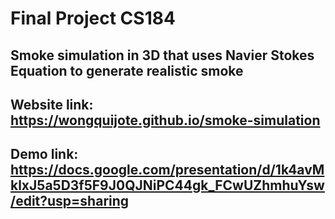 # Final Project CS184
## Smoke simulation in 3D that uses Navier Stokes Equation to generate realistic smoke
## Website link: https://wongquijote.github.io/smoke-simulation
## Demo link: https://docs.google.com/presentation/d/1k4avMklxJ5a5D3f5F9J0QJNiPC44gk_FCwUZhmhuYsw/edit?usp=sharing
